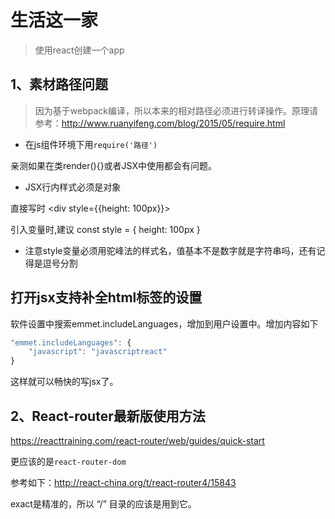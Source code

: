 # 生活这一家
> 使用react创建一个app

## 1、素材路径问题
> 因为基于webpack编译，所以本来的相对路径必须进行转译操作。原理请参考：http://www.ruanyifeng.com/blog/2015/05/require.html

- 在js组件环境下用`require('路径')`

亲测如果在类render(){}或者JSX中使用都会有问题。

- JSX行内样式必须是对象

直接写时  <div style={{height: 100px}}>

引入变量时,建议
const style = { height: 100px } 
<div style={style}>

- 注意style变量必须用驼峰法的样式名，值基本不是数字就是字符串吗，还有记得是逗号分割

## 打开jsx支持补全html标签的设置
软件设置中搜索emmet.includeLanguages，增加到用户设置中。增加内容如下
```js
"emmet.includeLanguages": {
    "javascript": "javascriptreact"
}
```
这样就可以畅快的写jsx了。


## 2、React-router最新版使用方法

https://reacttraining.com/react-router/web/guides/quick-start

更应该的是`react-router-dom`

参考如下：http://react-china.org/t/react-router4/15843

exact是精准的，所以 “/” 目录的应该是用到它。